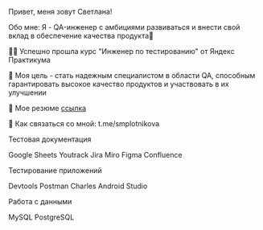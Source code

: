 

Привет, меня зовут Светлана!

Обо мне:
Я - QA-инженер с амбициями развиваться и внести свой вклад в обеспечение качества продукта🚀

👩‍🎓 Успешно прошла курс "Инженер по тестированию" от Яндекс Практикума

🔎 Моя цель - стать надежным специалистом в области QA, способным гарантировать высокое качество продуктов и участвовать в их улучшении

📄 Мое резюме [ссылка](https://drive.google.com/file/d/10D50SJrvTVGe-S2CBlXGQctlQmGGH2JX/view?usp=sharing)

📩 Как связаться со мной: t.me/smplotnikova 

Тестовая документация
        
Google Sheets Youtrack Jira Miro Figma Confluence

Тестирование приложений

Devtools Postman Charles Android Studio

Работа с данными

MySQL PostgreSQL

